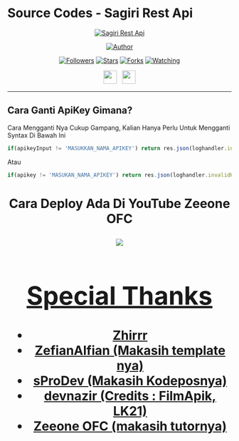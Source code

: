 
 
# Source Codes - Sagiri Rest Api
<p align="center">
<a href="#"><img title="Sagiri Rest Api" src="https://img.shields.io/badge/HilmySakti Api-blue?colorA=%23ff0000&colorB=%23017e40&style=for-the-badge"></a>
</p>
<p align="center">
<a href="https://github.com/HilmySakti"><img title="Author" src="https://img.shields.io/badge/Author-HilmySakti-orange.svg?style=for-the-badge&logo=github"></a>
</p>
<p align="center">
<a href="https://github.com/HilmySakti/followers"><img title="Followers" src="https://img.shields.io/github/followers/HilmySakti?color=red&style=flat-square"></a>
<a href="https://github.com/HilmySakti/sagirirest-api/stargazers/"><img title="Stars" src="https://img.shields.io/github/stars/HilmySakti/sagirirest-api?color=blue&style=flat-square"></a>
<a href="https://github.com/HilmySakti/sagirirest-api/network/members"><img title="Forks" src="https://img.shields.io/github/forks/HilmySakti/sagirirest-api?color=red&style=flat-square"></a>
<a href="https://github.com/HilmySakti/sagirirest-api/watchers"><img title="Watching" src="https://img.shields.io/github/watchers/HilmySakti/sagirirest-api?label=Watchers&color=blue&style=flat-square"></a>
</p>
<p align='center'>
   <a href="https://wa.me/6281217779427"><img height="30" src="https://c.top4top.io/p_1837yybbf0.jpeg"></a>&nbsp;&nbsp;
   <a href="https://instagram.com/HilmyShop.Official"><img height="30" src="https://raw.githubusercontent.com/TobyG74/TobyG74/main/instagram.jpg"></a>
</P>

---

## Cara Ganti ApiKey Gimana?
Cara Mengganti Nya Cukup Gampang, Kalian Hanya Perlu Untuk Mengganti Syntax Di Bawah Ini
```js
if(apikeyInput != 'MASUKKAN_NAMA_APIKEY') return res.json(loghandler.invalidKey)
```
Atau

```js
if(apikey != 'MASUKAN_NAMA_APIKEY') return res.json(loghandler.invalidKey)
```
<h1 align="center"> Cara Deploy Ada Di YouTube Zeeone OFC
<p align="center">
  <a href="https://youtu.be/TyNPsf_x0qE"><img src="https://img.shields.io/badge/-Youtube-red?style=flat-square&logo=youtube" /> <br>
  
</p>


# Special Thanks
- Zhirrr
- ZefianAlfian (Makasih template nya)
- sProDev (Makasih Kodeposnya)
- devnazir (Credits : FilmApik, LK21)
- Zeeone OFC (makasih tutornya)
